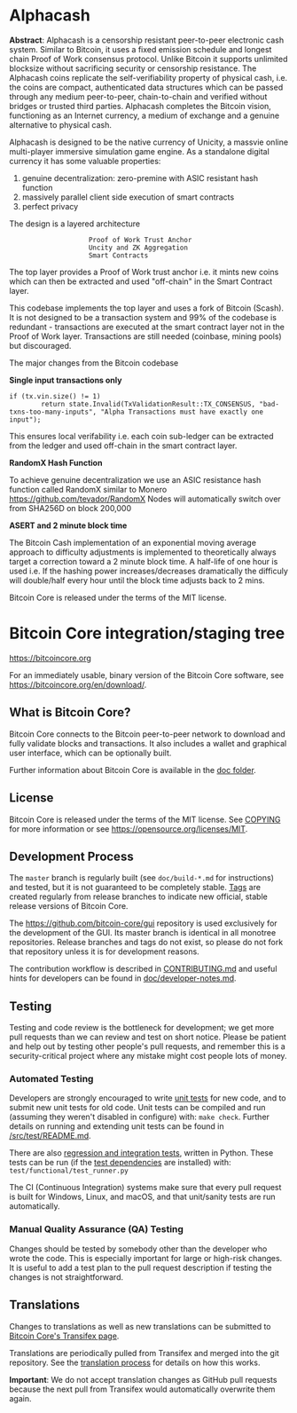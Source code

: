 
Alphacash
=====================================

**Abstract**: Alphacash is a censorship resistant peer-to-peer electronic cash system. Similar to Bitcoin, it uses a fixed emission schedule and longest chain Proof of Work consensus protocol. Unlike Bitcoin it supports unlimited blocksize  without sacrificing security or censorship resistance. The Alphacash coins replicate the self-verifiability property of physical cash, i.e. the coins are compact, authenticated data structures which can be passed through any medium peer-to-peer, chain-to-chain and verified without bridges or trusted third parties. Alphacash completes the Bitcoin vision, functioning as an Internet currency, a medium of exchange and a genuine alternative to physical cash.

Alphacash is designed to be the native currency of Unicity, a massvie online multi-player immersive simulation game engine. As a standalone digital currency it has some valuable properties:

1. genuine decentralization: zero-premine with ASIC resistant hash function
2. massively parallel client side execution of smart contracts
3. perfect privacy 




The design is a layered architecture 
			
						Proof of Work Trust Anchor
						Uncity and ZK Aggregation
						Smart Contracts


The top layer provides a Proof of Work trust anchor i.e. it mints new coins which can then be extracted and used "off-chain" in the Smart Contract layer.

This codebase implements the top layer and uses a fork of Bitcoin (Scash). It is not designed to be a transaction system and 99% of the codebase is redundant - transactions are executed at the smart contract layer not in the Proof of Work layer. Transactions are still needed (coinbase, mining pools) but discouraged. 

The major changes from the Bitcoin codebase

**Single input transactions only**

    if (tx.vin.size() != 1)
            return state.Invalid(TxValidationResult::TX_CONSENSUS, "bad-txns-too-many-inputs", "Alpha Transactions must have exactly one input");

This ensures local verifability i.e. each coin sub-ledger can be extracted from the ledger and used off-chain in the smart contract layer.

**RandomX Hash Function**

To achieve genuine decentralization we use an ASIC resistance hash function called RandomX similar to Monero https://github.com/tevador/RandomX 
Nodes will automatically switch over from SHA256D on block 200,000


**ASERT and 2 minute block time**

The Bitcoin Cash implementation of an exponential moving average approach to difficulty adjustments is implemented to theoretically always target a correction toward a 2 minute block time. A half-life of one hour is used i.e. If the hashing power increases/decreases dramatically the difficuly will double/half every hour until the block time adjusts back to 2 mins.


Bitcoin Core is released under the terms of the MIT license.




Bitcoin Core integration/staging tree
=====================================

https://bitcoincore.org

For an immediately usable, binary version of the Bitcoin Core software, see
https://bitcoincore.org/en/download/.

What is Bitcoin Core?
---------------------

Bitcoin Core connects to the Bitcoin peer-to-peer network to download and fully
validate blocks and transactions. It also includes a wallet and graphical user
interface, which can be optionally built.

Further information about Bitcoin Core is available in the [doc folder](/doc).

License
-------

Bitcoin Core is released under the terms of the MIT license. See [COPYING](COPYING) for more
information or see https://opensource.org/licenses/MIT.

Development Process
-------------------

The `master` branch is regularly built (see `doc/build-*.md` for instructions) and tested, but it is not guaranteed to be
completely stable. [Tags](https://github.com/bitcoin/bitcoin/tags) are created
regularly from release branches to indicate new official, stable release versions of Bitcoin Core.

The https://github.com/bitcoin-core/gui repository is used exclusively for the
development of the GUI. Its master branch is identical in all monotree
repositories. Release branches and tags do not exist, so please do not fork
that repository unless it is for development reasons.

The contribution workflow is described in [CONTRIBUTING.md](CONTRIBUTING.md)
and useful hints for developers can be found in [doc/developer-notes.md](doc/developer-notes.md).

Testing
-------

Testing and code review is the bottleneck for development; we get more pull
requests than we can review and test on short notice. Please be patient and help out by testing
other people's pull requests, and remember this is a security-critical project where any mistake might cost people
lots of money.

### Automated Testing

Developers are strongly encouraged to write [unit tests](src/test/README.md) for new code, and to
submit new unit tests for old code. Unit tests can be compiled and run
(assuming they weren't disabled in configure) with: `make check`. Further details on running
and extending unit tests can be found in [/src/test/README.md](/src/test/README.md).

There are also [regression and integration tests](/test), written
in Python.
These tests can be run (if the [test dependencies](/test) are installed) with: `test/functional/test_runner.py`

The CI (Continuous Integration) systems make sure that every pull request is built for Windows, Linux, and macOS,
and that unit/sanity tests are run automatically.

### Manual Quality Assurance (QA) Testing

Changes should be tested by somebody other than the developer who wrote the
code. This is especially important for large or high-risk changes. It is useful
to add a test plan to the pull request description if testing the changes is
not straightforward.

Translations
------------

Changes to translations as well as new translations can be submitted to
[Bitcoin Core's Transifex page](https://www.transifex.com/bitcoin/bitcoin/).

Translations are periodically pulled from Transifex and merged into the git repository. See the
[translation process](doc/translation_process.md) for details on how this works.

**Important**: We do not accept translation changes as GitHub pull requests because the next
pull from Transifex would automatically overwrite them again.
